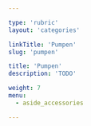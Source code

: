 ```yaml
---

type: 'rubric'
layout: 'categories'

linkTitle: 'Pumpen'
slug: 'pumpen'

title: 'Pumpen'
description: 'TODO'

weight: 7
menu:
  - aside_accessories  

---
```

